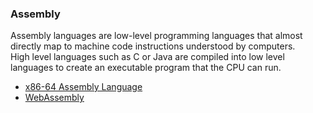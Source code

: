 ### Assembly

Assembly languages are low-level programming languages that almost directly map to machine code instructions understood by computers.  
High level languages such as C or Java are compiled into low level languages to create an executable program that the CPU can run.  

- [x86-64 Assembly Language](ASM_x86.md)
- [WebAssembly](WASM.md)
